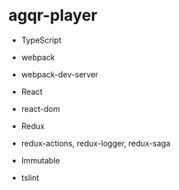 # agqr-player

* TypeScript

* webpack
* webpack-dev-server

* React
* react-dom
* Redux
* redux-actions, redux-logger, redux-saga
* Immutable

* tslint
